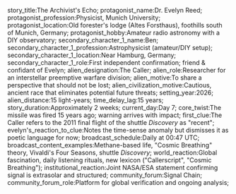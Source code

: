 story_title:The Archivist's Echo;
protagonist_name:Dr. Evelyn Reed;
protagonist_profession:Physicist, Munich University;
protagonist_location:Old forester's lodge (Altes Forsthaus), foothills south of Munich, Germany;
protagonist_hobby:Amateur radio astronomy with a DIY observatory;
secondary_character_1_name:Ben;
secondary_character_1_profession:Astrophysicist (amateur/DIY setup);
secondary_character_1_location:Near Hamburg, Germany;
secondary_character_1_role:First independent confirmation; friend & confidant of Evelyn;
alien_designation:The Caller;
alien_role:Researcher for an interstellar preemptive warfare division;
alien_motive:To share a perspective that should not be lost;
alien_civilization_motive:Cautious, ancient race that eliminates potential future threats;
setting_year:2026;
alien_distance:15 light-years;
time_delay_lag:15 years;
story_duration:Approximately 2 weeks;
current_day:Day 7;
core_twist:The missile was fired 15 years ago; warning arrives with impact;
first_clue:The Caller refers to the 2011 final flight of the shuttle *Discovery* as "recent";
evelyn's_reaction_to_clue:Notes the time-sense anomaly but dismisses it as poetic language for now;
broadcast_schedule:Daily at 00:47 UTC;
broadcast_content_examples:Methane-based life, "Cosmic Breathing" theory, Vivaldi's Four Seasons, shuttle *Discovery*;
world_reaction:Global fascination, daily listening rituals, new lexicon ("Callerscript", "Cosmic Breathing");
institutional_reaction:Joint NASA/ESA statement confirming signal is extrasolar and structured;
community_forum:Signal Chain;
community_forum_role:Platform for global verification and ongoing analysis;
